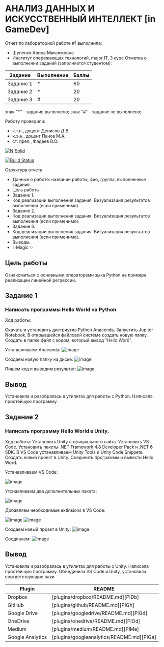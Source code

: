 # АНАЛИЗ ДАННЫХ И ИСКУССТВЕННЫЙ ИНТЕЛЛЕКТ [in GameDev]
Отчет по лабораторной работе #1 выполнила:
- Шупенко Арина Максимовна
- Институт опережающих технологий, major IT, 3 курс
Отметка о выполнении заданий (заполняется студентом):

| Задание | Выполнение | Баллы |
| ------ | ------ | ------ |
| Задание 1 | * | 60 |
| Задание 2 | * | 20 |
| Задание 3 | # | 20 |

знак "*" - задание выполнено; знак "#" - задание не выполнено;

Работу проверили:
- к.т.н., доцент Денисов Д.В.
- к.э.н., доцент Панов М.А.
- ст. преп., Фадеев В.О.

[![N|Solid](https://cldup.com/dTxpPi9lDf.thumb.png)](https://nodesource.com/products/nsolid)

[![Build Status](https://travis-ci.org/joemccann/dillinger.svg?branch=master)](https://travis-ci.org/joemccann/dillinger)

Структура отчета

- Данные о работе: название работы, фио, группа, выполненные задания.
- Цель работы.
- Задание 1.
- Код реализации выполнения задания. Визуализация результатов выполнения (если применимо).
- Задание 2.
- Код реализации выполнения задания. Визуализация результатов выполнения (если применимо).
- Задание 3.
- Код реализации выполнения задания. Визуализация результатов выполнения (если применимо).
- Выводы.
- ✨Magic ✨

## Цель работы
Ознакомиться с основными операторами зыка Python на примере реализации линейной регрессии.

## Задание 1
### Написать программы Hello World на Python
Ход работы:

Скачать и установить дистриутив Python Anaconda. Запустить Jupiter Notebook. В открывшейся файловой системе создать новую папку. Создать в папке файл с кодом, который вывод "Hello Word".

Устанавливаем Anaconda:
![image](https://user-images.githubusercontent.com/114181594/192881977-f974bda2-c055-46b8-9c6b-b8a916b94814.png)


Создаем новую папку на диске:
![image](https://user-images.githubusercontent.com/114181594/192881822-17cc64b8-90ae-440d-8274-0de18686607f.png)


Пишем код и выводим результат:
![image](https://user-images.githubusercontent.com/114181594/192881644-6f47700d-ecc2-423e-8fe9-01f62ca6d4b9.png)

## Вывод
Установила и разобралась в утилитах для работы с Python. Написала простейшую программу.


## Задание 2
### Написать программу Hello World в Unity.

Ход работы:
Установить Unity с официального сайта. Установить VS Code. Установить пакеты .NET Framework 4.8 Developer Pack и .NET 6 SDK. В VS Code устанавливаем Unity Tools и
Unity Code Snippets. Создать новый проект в Unity. Соединить программы и вывести Hello Word.


Устанавливаем VS Code:

![image](https://user-images.githubusercontent.com/114181594/192887248-28316023-0461-43a2-b5b4-38ec3e8b0587.png)

Утснавливаем два дополнительных пакета:

![image](https://user-images.githubusercontent.com/114181594/193766620-a4010e52-a7b8-4ce5-87f9-af63869f8517.png)

Добавляем необходимые extinsions в VS Code:

![image](https://user-images.githubusercontent.com/114181594/193766850-e032499f-3bcc-4246-aad2-12ccd31693c7.png)
![image](https://user-images.githubusercontent.com/114181594/193766970-f91c7b8e-4c28-4f69-b182-f8c10e3cf7cd.png)



Создаем новый проект в Unity:
![image](https://user-images.githubusercontent.com/114181594/192885859-fe4f1e76-288f-4af5-b896-2720f482f85b.png)

Соединяем:
![image](https://user-images.githubusercontent.com/114181594/192887565-1a7277f2-7455-4dd7-9f28-1713f9fb29c8.png)




## Вывод
Установила и разобралась в утилитах для работы с Unity. Написала простейшую программу. Объединила VS Code и Unity, установила соответствующие паки.


| Plugin | README |
| ------ | ------ |
| Dropbox | [plugins/dropbox/README.md][PlDb] |
| GitHub | [plugins/github/README.md][PlGh] |
| Google Drive | [plugins/googledrive/README.md][PlGd] |
| OneDrive | [plugins/onedrive/README.md][PlOd] |
| Medium | [plugins/medium/README.md][PlMe] |
| Google Analytics | [plugins/googleanalytics/README.md][PlGa] |
